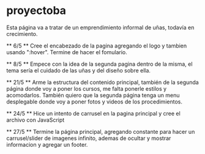 # proyectoba

Esta página va a tratar de un emprendimiento informal de uñas, todavía en crecimiento.

** 6/5 **
Cree el encabezado de la pagina agregando el logo y tambien usando ":hover". Termine de hacer el fomulario.

** 8/5 **
Empece con la idea de la segunda pagina dentro de la misma, el tema sería el cuidado de las uñas y del diseño sobre ella. 

** 21/5 **
Arme la estructura del contenido principal, también de la segunda página donde voy a poner los cursos, me falta ponerle estilos y acomodarlos. También quiero que la segunda página tenga un menu desplegable donde voy a poner fotos y videos de los procedimientos. 

** 24/5 **
Hice un intento de carrusel en la pagina principal y cree el archivo con JavaScript

** 27/5 **
Termine la página principal, agregando constante para hacer un carrusel/slider de imagenes infinito, ademas de ocultar y mostrar informacion y agregar un footer.